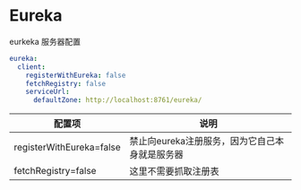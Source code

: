# Eureka


eurkeka 服务器配置

``` yml
eureka:
  client:
    registerWithEureka: false
    fetchRegistry: false
    serviceUrl:
      defaultZone: http://localhost:8761/eureka/
```

| 配置项  | 说明  |
|---|---|
| registerWithEureka=false  |  禁止向eureka注册服务，因为它自己本身就是服务器 |
|fetchRegistry=false | 这里不需要抓取注册表 |



